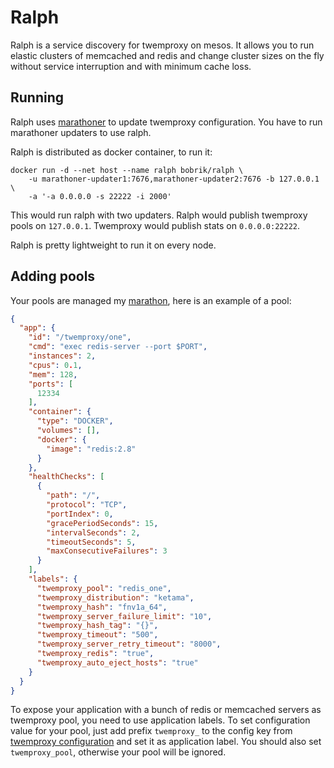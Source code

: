 # Ralph

Ralph is a service discovery for twemproxy on mesos. It allows you to run
elastic clusters of memcached and redis and change cluster sizes on
the fly without service interruption and with minimum cache loss.

## Running

Ralph uses [marathoner](https://github.com/bobrik/marathoner) to update
twemproxy configuration. You have to run marathoner updaters to use ralph.

Ralph is distributed as docker container, to run it:

```
docker run -d --net host --name ralph bobrik/ralph \
    -u marathoner-updater1:7676,marathoner-updater2:7676 -b 127.0.0.1 \
    -a '-a 0.0.0.0 -s 22222 -i 2000'
```

This would run ralph with two updaters. Ralph would publish
twemproxy pools on `127.0.0.1`. Twemproxy would publish stats
on `0.0.0.0:22222`.

Ralph is pretty lightweight to run it on every node.

## Adding pools

Your pools are managed my [marathon](https://mesosphere.github.io/marathon/),
here is an example of a pool:


```json
{
  "app": {
    "id": "/twemproxy/one",
    "cmd": "exec redis-server --port $PORT",
    "instances": 2,
    "cpus": 0.1,
    "mem": 128,
    "ports": [
      12334
    ],
    "container": {
      "type": "DOCKER",
      "volumes": [],
      "docker": {
        "image": "redis:2.8"
      }
    },
    "healthChecks": [
      {
        "path": "/",
        "protocol": "TCP",
        "portIndex": 0,
        "gracePeriodSeconds": 15,
        "intervalSeconds": 2,
        "timeoutSeconds": 5,
        "maxConsecutiveFailures": 3
      }
    ],
    "labels": {
      "twemproxy_pool": "redis_one",
      "twemproxy_distribution": "ketama",
      "twemproxy_hash": "fnv1a_64",
      "twemproxy_server_failure_limit": "10",
      "twemproxy_hash_tag": "{}",
      "twemproxy_timeout": "500",
      "twemproxy_server_retry_timeout": "8000",
      "twemproxy_redis": "true",
      "twemproxy_auto_eject_hosts": "true"
    }
  }
}
```

To expose your application with a bunch of redis or memcached servers as
twemproxy pool, you need to use application labels. To set configuration
value for your pool, just add prefix `twemproxy_` to the config key
from [twemproxy configuration](https://github.com/twitter/twemproxy#configuration)
and set it as application label. You should also set `twemproxy_pool`,
otherwise your pool will be ignored.
